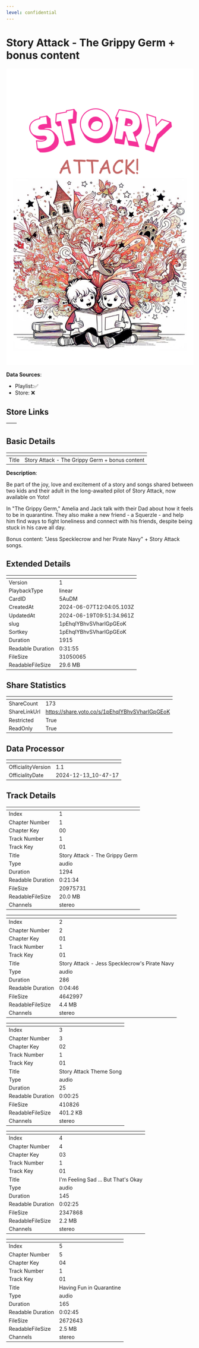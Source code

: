```yaml
---
level: confidential
---
```

# Story Attack - The Grippy Germ + bonus content

![card_[5AuDM].png](../../img/cards/card_[5AuDM].png)

**Data Sources**: 

- Playlist:✅
- Store: ❌


## Store Links

| <!-- --> | <!-- --> |
| - | - |


## Basic Details

| <!-- --> | <!-- --> |
| - | - |
| Title | Story Attack - The Grippy Germ + bonus content |

**Description**:

Be part of the joy, love and excitement of a story and songs shared between two kids and their adult in the long-awaited pilot of Story Attack, now available on Yoto!

In "The Grippy Germ," Amelia and Jack talk with their Dad about how it feels to be in quarantine. They also make a new friend - a Squerzle - and help him find ways to fight loneliness and connect with his friends, despite being stuck in his cave all day.

Bonus content: "Jess Specklecrow and her Pirate Navy" + Story Attack songs.


## Extended Details

| <!-- --> | <!-- --> |
| - | - |
| Version | 1 |
| PlaybackType | linear |
| CardID | 5AuDM |
| CreatedAt | 2024-06-07T12:04:05.103Z |
| UpdatedAt | 2024-06-19T09:51:34.961Z |
| slug | 1pEhqIYBhvSVharIGpGEoK |
| Sortkey | 1pEhqIYBhvSVharIGpGEoK |
| Duration | 1915 |
| Readable Duration | 0:31:55 |
| FileSize | 31050065 |
| ReadableFileSize | 29.6 MB |


## Share Statistics

| <!-- --> | <!-- --> |
| - | - |
| ShareCount | 173 |
| ShareLinkUrl | https://share.yoto.co/s/1pEhqIYBhvSVharIGpGEoK |
| Restricted | True |
| ReadOnly | True |


## Data Processor

| <!-- --> | <!-- --> |
| - | - |
| OfficialityVersion | 1.1
| OfficialityDate | 2024-12-13_10-47-17


## Track Details

| <!-- --> | <!-- --> |
| - | - |
| Index | 1 |
| Chapter Number | 1 |
| Chapter Key | 00 |
| Track Number | 1 |
| Track Key | 01 |
| Title | Story Attack - The Grippy Germ |
| Type | audio |
| Duration | 1294 |
| Readable Duration | 0:21:34 |
| FileSize | 20975731 |
| ReadableFileSize | 20.0 MB |
| Channels | stereo |

| <!-- --> | <!-- --> |
| - | - |
| Index | 2 |
| Chapter Number | 2 |
| Chapter Key | 01 |
| Track Number | 1 |
| Track Key | 01 |
| Title | Story Attack - Jess Specklecrow's Pirate Navy |
| Type | audio |
| Duration | 286 |
| Readable Duration | 0:04:46 |
| FileSize | 4642997 |
| ReadableFileSize | 4.4 MB |
| Channels | stereo |

| <!-- --> | <!-- --> |
| - | - |
| Index | 3 |
| Chapter Number | 3 |
| Chapter Key | 02 |
| Track Number | 1 |
| Track Key | 01 |
| Title | Story Attack Theme Song |
| Type | audio |
| Duration | 25 |
| Readable Duration | 0:00:25 |
| FileSize | 410826 |
| ReadableFileSize | 401.2 KB |
| Channels | stereo |

| <!-- --> | <!-- --> |
| - | - |
| Index | 4 |
| Chapter Number | 4 |
| Chapter Key | 03 |
| Track Number | 1 |
| Track Key | 01 |
| Title | I'm Feeling Sad ... But That's Okay |
| Type | audio |
| Duration | 145 |
| Readable Duration | 0:02:25 |
| FileSize | 2347868 |
| ReadableFileSize | 2.2 MB |
| Channels | stereo |

| <!-- --> | <!-- --> |
| - | - |
| Index | 5 |
| Chapter Number | 5 |
| Chapter Key | 04 |
| Track Number | 1 |
| Track Key | 01 |
| Title | Having Fun in Quarantine |
| Type | audio |
| Duration | 165 |
| Readable Duration | 0:02:45 |
| FileSize | 2672643 |
| ReadableFileSize | 2.5 MB |
| Channels | stereo |

